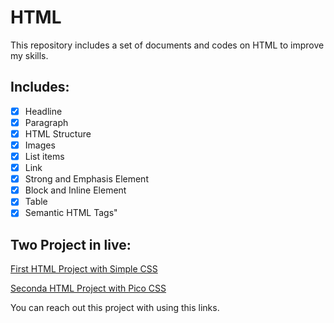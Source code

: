 # HTML
This repository includes a set of documents and codes on HTML to improve my skills.

## Includes:

- [x] Headline 
- [x] Paragraph
- [x] HTML Structure
- [x] Images
- [x] List items
- [x] Link
- [x] Strong and Emphasis Element
- [x] Block and Inline Element
- [x] Table
- [x] Semantic HTML Tags"

## Two Project in live:

[First HTML Project with Simple CSS](https://sevval-ilhan-simple-css-demo.netlify.app/)

[Seconda HTML Project with Pico CSS](https://sevval-ilhan-pico-css-demo.netlify.app/)

You can reach out this project with using this links.
